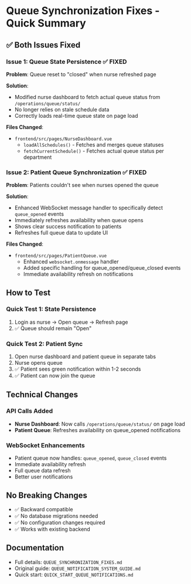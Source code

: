 # Queue Synchronization Fixes - Quick Summary

## ✅ Both Issues Fixed

### Issue 1: Queue State Persistence ✅ FIXED

**Problem**: Queue reset to "closed" when nurse refreshed page

**Solution**: 
- Modified nurse dashboard to fetch actual queue status from `/operations/queue/status/`
- No longer relies on stale schedule data
- Correctly loads real-time queue state on page load

**Files Changed**:
- `frontend/src/pages/NurseDashboard.vue`
  - `loadAllSchedules()` - Fetches and merges queue statuses
  - `fetchCurrentSchedule()` - Fetches actual queue status per department

### Issue 2: Patient Queue Synchronization ✅ FIXED

**Problem**: Patients couldn't see when nurses opened the queue

**Solution**:
- Enhanced WebSocket message handler to specifically detect `queue_opened` events
- Immediately refreshes availability when queue opens
- Shows clear success notification to patients
- Refreshes full queue data to update UI

**Files Changed**:
- `frontend/src/pages/PatientQueue.vue`
  - Enhanced `websocket.onmessage` handler
  - Added specific handling for queue_opened/queue_closed events
  - Immediate availability refresh on notifications

## How to Test

### Quick Test 1: State Persistence
1. Login as nurse → Open queue → Refresh page
2. ✅ Queue should remain "Open"

### Quick Test 2: Patient Sync
1. Open nurse dashboard and patient queue in separate tabs
2. Nurse opens queue
3. ✅ Patient sees green notification within 1-2 seconds
4. ✅ Patient can now join the queue

## Technical Changes

### API Calls Added
- **Nurse Dashboard**: Now calls `/operations/queue/status/` on page load
- **Patient Queue**: Refreshes availability on queue_opened notifications

### WebSocket Enhancements
- Patient queue now handles: `queue_opened`, `queue_closed` events
- Immediate availability refresh
- Full queue data refresh
- Better user notifications

## No Breaking Changes
- ✅ Backward compatible
- ✅ No database migrations needed
- ✅ No configuration changes required
- ✅ Works with existing backend

## Documentation
- Full details: `QUEUE_SYNCHRONIZATION_FIXES.md`
- Original guide: `QUEUE_NOTIFICATION_SYSTEM_GUIDE.md`
- Quick start: `QUICK_START_QUEUE_NOTIFICATIONS.md`


